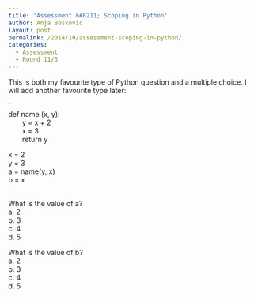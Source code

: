 ```yaml
---
title: 'Assessment &#8211; Scoping in Python'
author: Anja Boskovic
layout: post
permalink: /2014/10/assessment-scoping-in-python/
categories:
  - Assessment
  - Round 11/3
---
```

This is both my favourite type of Python question and a multiple choice. I will add another favourite type later:

`<br />
def name (x, y):<br />
&emsp;&emsp;y = x + 2<br />
&emsp;&emsp;x = 3<br />
&emsp;&emsp;return y</p>
<p>x = 2<br />
y = 3<br />
a = name(y, x)<br />
b = x<br />
`

What is the value of a?  
a. 2  
b. 3  
c. 4  
d. 5

What is the value of b?  
a. 2  
b. 3  
c. 4  
d. 5